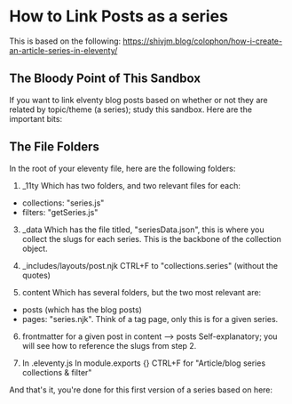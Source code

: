 # How to Link Posts as a series

This is based on the following:
https://shivjm.blog/colophon/how-i-create-an-article-series-in-eleventy/

## The Bloody Point of This Sandbox

If you want to link elventy blog posts based on whether or not they are related by topic/theme (a series);
study this sandbox. Here are the important bits:

## The File Folders

In the root of your eleventy file, here are the following folders:

1. _11ty
  Which has two folders, and two relevant files for each:

  * collections: "series.js"
  * filters: "getSeries.js"

3. _data
  Which has the file titled, "seriesData.json", this is where you collect the slugs for each series. This is the backbone of the collection object.

4. _includes/layouts/post.njk
  CTRL+F to "collections.series" (without the quotes)

5. content
  Which has several folders, but the two most relevant are:
 
  * posts (which has the blog posts)
  * pages: "series.njk". Think of a tag page, only this is for a given series.

6. frontmatter for a given post in content --> posts
  Self-explanatory; you will see how to reference the slugs from step 2.
  
7. In .eleventy.js
  In module.exports {} CTRL+F for "Article/blog series collections & filter" 
  
And that's it, you're done for this first version of a series based on here:







